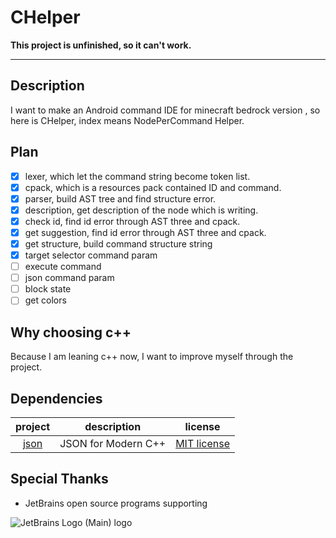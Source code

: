 # CHelper

**This project is unfinished, so it can't work.**

---

## Description

I want to make an Android command IDE for minecraft bedrock version , so here is CHelper, index means NodePerCommand
Helper.

## Plan

- [x] lexer, which let the command string become token list.
- [x] cpack, which is a resources pack contained ID and command.
- [x] parser, build AST tree and find structure error.
- [x] description, get description of the node which is writing.
- [x] check id, find id error through AST three and cpack.
- [x] get suggestion, find id error through AST three and cpack.
- [x] get structure, build command structure string
- [x] target selector command param
- [ ] execute command
- [ ] json command param
- [ ] block state
- [ ] get colors

## Why choosing c++

Because I am leaning c++ now, I want to improve myself through the project.

## Dependencies

|                 project                  |     description     |                                 license                                  |
|:----------------------------------------:|:-------------------:|:------------------------------------------------------------------------:|
| [json](https://github.com/nlohmann/json) | JSON for Modern C++ | [MIT license](https://github.com/nlohmann/json/blob/develop/LICENSE.MIT) |

## Special Thanks

- JetBrains open source programs supporting

![JetBrains Logo (Main) logo](https://resources.jetbrains.com/storage/products/company/brand/logos/jb_beam.svg)
